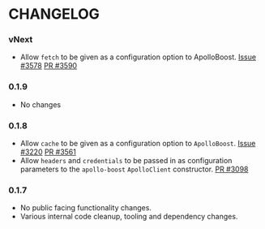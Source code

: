 # CHANGELOG

### vNext

- Allow `fetch` to be given as a configuration option to ApolloBoost.
  [Issue #3578](https://github.com/apollographql/apollo-client/issues/3578) [PR #3590](https://github.com/apollographql/apollo-client/pull/3590)

### 0.1.9

- No changes

### 0.1.8

- Allow `cache` to be given as a configuration option to `ApolloBoost`.
  [Issue #3220](https://github.com/apollographql/apollo-client/issues/3220)
  [PR #3561](https://github.com/apollographql/apollo-client/pull/3561)
- Allow `headers` and `credentials` to be passed in as configuration
  parameters to the `apollo-boost` `ApolloClient` constructor.
  [PR #3098](https://github.com/apollographql/apollo-client/pull/3098)

### 0.1.7

- No public facing functionality changes.
- Various internal code cleanup, tooling and dependency changes.
